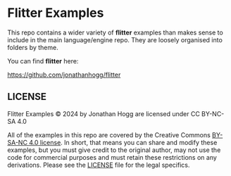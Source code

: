 # Flitter Examples

This repo contains a wider variety of **flitter** examples than makes sense to
include in the main language/engine repo. They are loosely organised into
folders by theme.

You can find **flitter** here:

https://github.com/jonathanhogg/flitter

## LICENSE

Flitter Examples © 2024 by Jonathan Hogg are licensed under CC BY-NC-SA 4.0

All of the examples in this repo are covered by the Creative Commons
[BY-SA-NC 4.0 license](https://creativecommons.org/licenses/by-nc-sa/4.0/). In
short, that means you can share and modify these examples, but you must give
credit to the original author, may not use the code for commercial purposes and
must retain these restrictions on any derivations. Please see the
[LICENSE](/LICENSE) file for the legal specifics.
